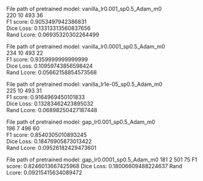 File path of pretrained model: vanilla_lr0.001_sp0.5_Adam_m0  
220 10 493 36  
F1 score: 0.9053497942386831  
Dice Loss: 0.13313313560837656  
Rand Lcore: 0.06935320302264499  

File path of pretrained model: vanilla_lr0.0001_sp0.5_Adam_m0  
234 10 493 22  
F1 score: 0.9359999999999999  
Dice Loss: 0.10959743856598424  
Rand Lcore: 0.05662158854573568  

File path of pretrained model: vanilla_lr1e-05_sp0.5_Adam_m0  
225 10 493 31  
F1 score: 0.9164969450101833  
Dice Loss: 0.13283462423895032  
Rand Lcore: 0.06898250427187448  

File path of pretrained model: gap_lr0.001_sp0.5_Adam_m0  
196 7 496 60  
F1 score: 0.8540305010893245  
Dice Loss: 0.18476905873013422  
Rand Lcore: 0.09526182429473601  

File path of pretrained model: gap_lr0.0001_sp0.5_Adam_m0
181 2 501 75
F1 score: 0.8246013667425968
Dice Loss: 0.18006609488224637
Rand Lcore: 0.09215415634089472
